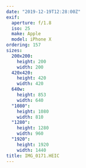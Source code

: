 ```yaml
---
date: "2019-12-19T12:28:00Z"
exif:
  aperture: f/1.8
  iso: 25
  make: Apple
  model: iPhone X
ordering: 157
sizes:
  200x200:
    height: 200
    width: 200
  420x420:
    height: 420
    width: 420
  640w:
    height: 853
    width: 640
  "1080":
    height: 1080
    width: 810
  "1280":
    height: 1280
    width: 960
  "1920":
    height: 1920
    width: 1440
title: IMG_0171.HEIC
---
```

